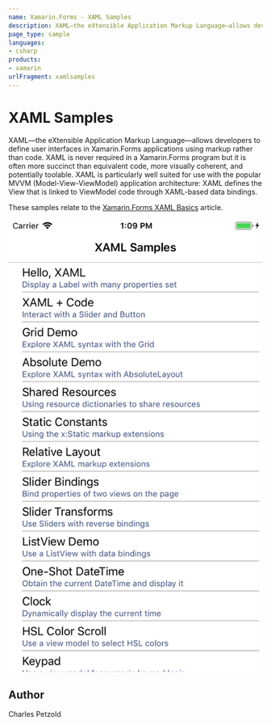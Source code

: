 ```yaml
---
name: Xamarin.Forms - XAML Samples
description: XAML—the eXtensible Application Markup Language—allows developers to define user interfaces in Xamarin.Forms applications using markup rather than...
page_type: sample
languages:
- csharp
products:
- xamarin
urlFragment: xamlsamples
---
```

# XAML Samples

XAML—the eXtensible Application Markup Language—allows developers to define user interfaces in Xamarin.Forms applications using markup rather than code. XAML is never required in a Xamarin.Forms program but it is often more succinct than equivalent code, more visually coherent, and potentially toolable. XAML is particularly well suited for use with the popular MVVM (Model-View-ViewModel) application architecture: XAML defines the View that is linked to ViewModel code through XAML-based data bindings.

These samples relate to the [Xamarin.Forms XAML Basics](https://docs.microsoft.com/xamarin/xamarin-forms/xaml/xaml-basics/) article.

![XAML Samples application screenshot](Screenshots/01XamlSamples.png "XAML Samples application screenshot")

## Author

Charles Petzold
